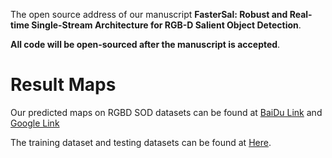 The open source address of our manuscript **FasterSal: Robust and Real-time Single-Stream Architecture for RGB-D Salient Object Detection**.

**All code will be open-sourced after the manuscript is accepted**.

 
# Result Maps
Our predicted maps on RGBD SOD datasets can be found at [BaiDu Link](https://pan.baidu.com/s/11JjNX8BCjQkoZHvT3cpJpQ?pwd=Fast) and [Google Link](https://drive.google.com/file/d/1hsRvbdfTd0vl8DqJuSAqAoztN1TOr-Yt/view?usp=drive_link)

The training dataset and testing datasets can be found at [Here](https://github.com/jiwei0921/RGBD-SOD-datasets).
